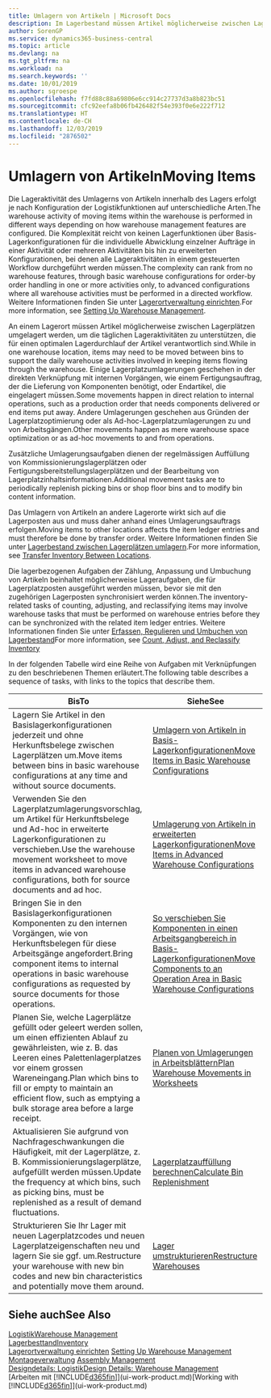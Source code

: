 ```yaml
---
title: Umlagern von Artikeln | Microsoft Docs
description: Im Lagerbestand müssen Artikel möglicherweise zwischen Lagerplätzen umgelagert werden, um die täglichen Lageraktivitäten zu unterstützen, die für einen optimalen Lagerdurchlauf der Artikel verantwortlich sind. Einige Lagerplatzumlagerungen geschehen in der direkten Verknüpfung mit internen Vorgängen, wie einem Fertigungsauftrag, der die Lieferung von Komponenten benötigt, oder Endartikel, die eingelagert müssen. Andere Umlagerungen geschehen aus Gründen der Lagerplatzoptimierung oder als Ad-hoc-Lagerplatzumlagerungen zu und von Arbeitsgängen.
author: SorenGP
ms.service: dynamics365-business-central
ms.topic: article
ms.devlang: na
ms.tgt_pltfrm: na
ms.workload: na
ms.search.keywords: ''
ms.date: 10/01/2019
ms.author: sgroespe
ms.openlocfilehash: f7fd88c88a69806e6cc914c27737d3a8b823bc51
ms.sourcegitcommit: cfc92eefa8b06fb426482f54e393f0e6e222f712
ms.translationtype: HT
ms.contentlocale: de-CH
ms.lasthandoff: 12/03/2019
ms.locfileid: "2876502"
---
```

# <a name="moving-items"></a><span data-ttu-id="7b1d3-105">Umlagern von Artikeln</span><span class="sxs-lookup"><span data-stu-id="7b1d3-105">Moving Items</span></span>
<span data-ttu-id="7b1d3-106">Die Lageraktivität des Umlagerns von Artikeln innerhalb des Lagers erfolgt je nach Konfiguration der Logistikfunktionen auf unterschiedliche Arten.</span><span class="sxs-lookup"><span data-stu-id="7b1d3-106">The warehouse activity of moving items within the warehouse is performed in different ways depending on how warehouse management features are configured.</span></span> <span data-ttu-id="7b1d3-107">Die Komplexität reicht von keinen Lagerfunktionen über Basis-Lagerkonfigurationen für die individuelle Abwicklung einzelner Aufträge in einer Aktivität oder mehreren Aktivitäten bis hin zu erweiterten Konfigurationen, bei denen alle Lageraktivitäten in einem gesteuerten Workflow durchgeführt werden müssen.</span><span class="sxs-lookup"><span data-stu-id="7b1d3-107">The complexity can rank from no warehouse features, through basic warehouse configurations for order-by order handling in one or more activities only, to advanced configurations where all warehouse activities must be performed in a directed workflow.</span></span> <span data-ttu-id="7b1d3-108">Weitere Informationen finden Sie unter [Lagerortverwaltung einrichten](warehouse-setup-warehouse.md).</span><span class="sxs-lookup"><span data-stu-id="7b1d3-108">For more information, see [Setting Up Warehouse Management](warehouse-setup-warehouse.md).</span></span>

<span data-ttu-id="7b1d3-109">An einem Lagerort müssen Artikel möglicherweise zwischen Lagerplätzen umgelagert werden, um die täglichen Lageraktivitäten zu unterstützen, die für einen optimalen Lagerdurchlauf der Artikel verantwortlich sind.</span><span class="sxs-lookup"><span data-stu-id="7b1d3-109">While in one warehouse location, items may need to be moved between bins to support the daily warehouse activities involved in keeping items flowing through the warehouse.</span></span> <span data-ttu-id="7b1d3-110">Einige Lagerplatzumlagerungen geschehen in der direkten Verknüpfung mit internen Vorgängen, wie einem Fertigungsauftrag, der die Lieferung von Komponenten benötigt, oder Endartikel, die eingelagert müssen.</span><span class="sxs-lookup"><span data-stu-id="7b1d3-110">Some movements happen in direct relation to internal operations, such as a production order that needs components delivered or end items put away.</span></span> <span data-ttu-id="7b1d3-111">Andere Umlagerungen geschehen aus Gründen der Lagerplatzoptimierung oder als Ad-hoc-Lagerplatzumlagerungen zu und von Arbeitsgängen.</span><span class="sxs-lookup"><span data-stu-id="7b1d3-111">Other movements happen as mere warehouse space optimization or as ad-hoc movements to and from operations.</span></span>

<span data-ttu-id="7b1d3-112">Zusätzliche Umlagerungsaufgaben dienen der regelmässigen Auffüllung von Kommissionierungslagerplätzen oder Fertigungsbereitstellungslagerplätzen und der Bearbeitung von Lagerplatzinhaltsinformationen.</span><span class="sxs-lookup"><span data-stu-id="7b1d3-112">Additional movement tasks are to periodically replenish picking bins or shop floor bins and to modify bin content information.</span></span>

<span data-ttu-id="7b1d3-113">Das Umlagern von Artikeln an andere Lagerorte wirkt sich auf die Lagerposten aus und muss daher anhand eines Umlagerungsauftrags erfolgen.</span><span class="sxs-lookup"><span data-stu-id="7b1d3-113">Moving items to other locations affects the item ledger entries and must therefore be done by transfer order.</span></span> <span data-ttu-id="7b1d3-114">Weitere Informationen finden Sie unter [Lagerbestand zwischen Lagerplätzen umlagern](inventory-how-transfer-between-locations.md).</span><span class="sxs-lookup"><span data-stu-id="7b1d3-114">For more information, see [Transfer Inventory Between Locations](inventory-how-transfer-between-locations.md).</span></span>  

<span data-ttu-id="7b1d3-115">Die lagerbezogenen Aufgaben der Zählung, Anpassung und Umbuchung von Artikeln beinhaltet möglicherweise Lageraufgaben, die für Lagerplatzposten ausgeführt werden müssen, bevor sie mit den zugehörigen Lagerposten synchronisiert werden können.</span><span class="sxs-lookup"><span data-stu-id="7b1d3-115">The inventory-related tasks of counting, adjusting, and reclassifying items may involve warehouse tasks that must be performed on warehouse entries before they can be synchronized with the related item ledger entries.</span></span> <span data-ttu-id="7b1d3-116">Weitere Informationen finden Sie unter [Erfassen, Regulieren und Umbuchen von Lagerbestand](inventory-how-count-adjust-reclassify.md)</span><span class="sxs-lookup"><span data-stu-id="7b1d3-116">For more information, see [Count, Adjust, and Reclassify Inventory](inventory-how-count-adjust-reclassify.md)</span></span>  

 <span data-ttu-id="7b1d3-117">In der folgenden Tabelle wird eine Reihe von Aufgaben mit Verknüpfungen zu den beschriebenen Themen erläutert.</span><span class="sxs-lookup"><span data-stu-id="7b1d3-117">The following table describes a sequence of tasks, with links to the topics that describe them.</span></span>   

|<span data-ttu-id="7b1d3-118">**Bis**</span><span class="sxs-lookup"><span data-stu-id="7b1d3-118">**To**</span></span>|<span data-ttu-id="7b1d3-119">**Siehe**</span><span class="sxs-lookup"><span data-stu-id="7b1d3-119">**See**</span></span>|  
|------------|-------------|  
|<span data-ttu-id="7b1d3-120">Lagern Sie Artikel in den Basislagerkonfigurationen jederzeit und ohne Herkunftsbelege zwischen Lagerplätzen um.</span><span class="sxs-lookup"><span data-stu-id="7b1d3-120">Move items between bins in basic warehouse configurations at any time and without source documents.</span></span>|[<span data-ttu-id="7b1d3-121">Umlagern von Artikeln in Basis-Lagerkonfigurationen</span><span class="sxs-lookup"><span data-stu-id="7b1d3-121">Move Items in Basic Warehouse Configurations</span></span>](warehouse-how-to-move-items-ad-hoc-in-basic-warehousing.md)|
|<span data-ttu-id="7b1d3-122">Verwenden Sie den Lagerplatzumlagerungsvorschlag, um Artikel für Herkunftsbelege und Ad-hoc in erweiterte Lagerkonfigurationen zu verschieben.</span><span class="sxs-lookup"><span data-stu-id="7b1d3-122">Use the warehouse movement worksheet to move items in advanced warehouse configurations, both for source documents and ad hoc.</span></span>|[<span data-ttu-id="7b1d3-123">Umlagerung von Artikeln in erweiterten Lagerkonfigurationen</span><span class="sxs-lookup"><span data-stu-id="7b1d3-123">Move Items in Advanced Warehouse Configurations</span></span>](warehouse-how-to-move-items-in-advanced-warehousing.md)|  
|<span data-ttu-id="7b1d3-124">Bringen Sie in den Basislagerkonfigurationen Komponenten zu den internen Vorgängen, wie von Herkunftsbelegen für diese Arbeitsgänge angefordert.</span><span class="sxs-lookup"><span data-stu-id="7b1d3-124">Bring component items to internal operations in basic warehouse configurations as requested by source documents for those operations.</span></span>|[<span data-ttu-id="7b1d3-125">So verschieben Sie Komponenten in einen Arbeitsgangbereich in Basis-Lagerkonfigurationen</span><span class="sxs-lookup"><span data-stu-id="7b1d3-125">Move Components to an Operation Area in Basic Warehouse Configurations</span></span>](warehouse-how-to-move-components-to-an-operation-area-in-basic-warehousing.md)|
|<span data-ttu-id="7b1d3-126">Planen Sie, welche Lagerplätze gefüllt oder geleert werden sollen, um einen effizienten Ablauf zu gewährleisten, wie z. B. das Leeren eines Palettenlagerplatzes vor einem grossen Wareneingang.</span><span class="sxs-lookup"><span data-stu-id="7b1d3-126">Plan which bins to fill or empty to maintain an efficient flow, such as emptying a bulk storage area before a large receipt.</span></span>|[<span data-ttu-id="7b1d3-127">Planen von Umlagerungen in Arbeitsblättern</span><span class="sxs-lookup"><span data-stu-id="7b1d3-127">Plan Warehouse Movements in Worksheets</span></span>](warehouse-how-to-plan-warehouse-movements-in-worksheets.md)|
|<span data-ttu-id="7b1d3-128">Aktualisieren Sie aufgrund von Nachfrageschwankungen die Häufigkeit, mit der Lagerplätze, z. B. Kommissionierungslagerplätze, aufgefüllt werden müssen.</span><span class="sxs-lookup"><span data-stu-id="7b1d3-128">Update the frequency at which bins, such as picking bins, must be replenished as a result of demand fluctuations.</span></span>|[<span data-ttu-id="7b1d3-129">Lagerplatzauffüllung berechnen</span><span class="sxs-lookup"><span data-stu-id="7b1d3-129">Calculate Bin Replenishment</span></span>](warehouse-how-to-calculate-bin-replenishment.md)|
|<span data-ttu-id="7b1d3-130">Strukturieren Sie Ihr Lager mit neuen Lagerplatzcodes und neuen Lagerplatzeigenschaften neu und lagern Sie sie ggf. um.</span><span class="sxs-lookup"><span data-stu-id="7b1d3-130">Restructure your warehouse with new bin codes and new bin characteristics and potentially move them around.</span></span>|[<span data-ttu-id="7b1d3-131">Lager umstrukturieren</span><span class="sxs-lookup"><span data-stu-id="7b1d3-131">Restructure Warehouses</span></span>](warehouse-how-to-restructure-warehouses.md)|  

## <a name="see-also"></a><span data-ttu-id="7b1d3-132">Siehe auch</span><span class="sxs-lookup"><span data-stu-id="7b1d3-132">See Also</span></span>  
[<span data-ttu-id="7b1d3-133">Logistik</span><span class="sxs-lookup"><span data-stu-id="7b1d3-133">Warehouse Management</span></span>](warehouse-manage-warehouse.md)  
[<span data-ttu-id="7b1d3-134">Lagerbesttand</span><span class="sxs-lookup"><span data-stu-id="7b1d3-134">Inventory</span></span>](inventory-manage-inventory.md)  
<span data-ttu-id="7b1d3-135">[Lagerortverwaltung einrichten](warehouse-setup-warehouse.md)   </span><span class="sxs-lookup"><span data-stu-id="7b1d3-135">[Setting Up Warehouse Management](warehouse-setup-warehouse.md)   </span></span>  
<span data-ttu-id="7b1d3-136">[Montageverwaltung](assembly-assemble-items.md)  </span><span class="sxs-lookup"><span data-stu-id="7b1d3-136">[Assembly Management](assembly-assemble-items.md)  </span></span>  
[<span data-ttu-id="7b1d3-137">Designdetails: Logistik</span><span class="sxs-lookup"><span data-stu-id="7b1d3-137">Design Details: Warehouse Management</span></span>](design-details-warehouse-management.md)  
<span data-ttu-id="7b1d3-138">[Arbeiten mit [!INCLUDE[d365fin](includes/d365fin_md.md)]](ui-work-product.md)</span><span class="sxs-lookup"><span data-stu-id="7b1d3-138">[Working with [!INCLUDE[d365fin](includes/d365fin_md.md)]](ui-work-product.md)</span></span>
